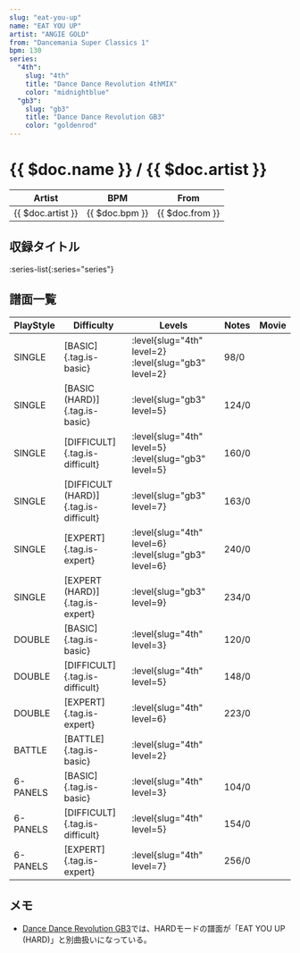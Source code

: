 ```yaml
---
slug: "eat-you-up"
name: "EAT YOU UP"
artist: "ANGIE GOLD"
from: "Dancemania Super Classics 1"
bpm: 130
series:
  "4th":
    slug: "4th"
    title: "Dance Dance Revolution 4thMIX"
    color: "midnightblue"
  "gb3":
    slug: "gb3"
    title: "Dance Dance Revolution GB3"
    color: "goldenrod"
---
```


# {{ $doc.name }} / {{ $doc.artist }}

|Artist|BPM|From|
|------|---|----|
|{{ $doc.artist }}|{{ $doc.bpm }}|{{ $doc.from }}|

## 収録タイトル

:series-list{:series="series"}

## 譜面一覧

|PlayStyle|Difficulty|Levels|Notes|Movie|
|---------|----------|------|-----|-----|
|SINGLE|[BASIC]{.tag.is-basic}|:level{slug="4th" level=2} :level{slug="gb3" level=2}|98/0||
|SINGLE|[BASIC (HARD)]{.tag.is-basic}|:level{slug="gb3" level=5}|124/0||
|SINGLE|[DIFFICULT]{.tag.is-difficult}|:level{slug="4th" level=5} :level{slug="gb3" level=5}|160/0||
|SINGLE|[DIFFICULT (HARD)]{.tag.is-difficult}|:level{slug="gb3" level=7}|163/0||
|SINGLE|[EXPERT]{.tag.is-expert}|:level{slug="4th" level=6} :level{slug="gb3" level=6}|240/0||
|SINGLE|[EXPERT (HARD)]{.tag.is-expert}|:level{slug="gb3" level=9}|234/0||
|DOUBLE|[BASIC]{.tag.is-basic}|:level{slug="4th" level=3}|120/0||
|DOUBLE|[DIFFICULT]{.tag.is-difficult}|:level{slug="4th" level=5}|148/0||
|DOUBLE|[EXPERT]{.tag.is-expert}|:level{slug="4th" level=6}|223/0||
|BATTLE|[BATTLE]{.tag.is-basic}|:level{slug="4th" level=2}|||
|6-PANELS|[BASIC]{.tag.is-basic}|:level{slug="4th" level=3}|104/0||
|6-PANELS|[DIFFICULT]{.tag.is-difficult}|:level{slug="4th" level=5}|154/0||
|6-PANELS|[EXPERT]{.tag.is-expert}|:level{slug="4th" level=7}|256/0||

## メモ

- [Dance Dance Revolution GB3](/series/gb3/)では、HARDモードの譜面が「EAT YOU UP (HARD)」と別曲扱いになっている。
